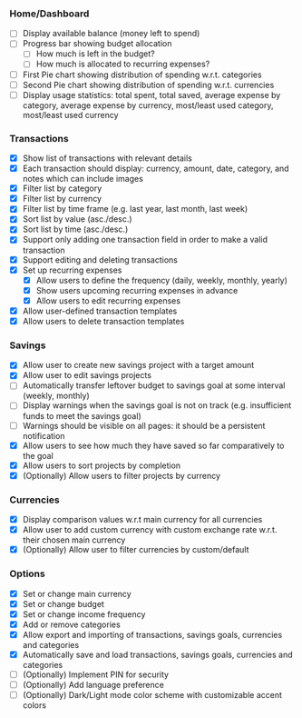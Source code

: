 ### Home/Dashboard
- [ ] Display available balance (money left to spend)
- [ ] Progress bar showing budget allocation
	- [ ] How much is left in the budget?
	- [ ] How much is allocated to recurring expenses?
- [ ] First Pie chart showing distribution of spending w.r.t. categories
- [ ] Second Pie chart showing distribution of spending w.r.t. currencies
- [ ] Display usage statistics: total spent, total saved, average expense by category, average expense by currency, most/least used category, most/least used currency

### Transactions
- [x] Show list of transactions with relevant details
- [x] Each transaction should display: currency, amount, date, category, and notes which can include images
- [x] Filter list by category
- [x] Filter list by currency
- [x] Filter list by time frame (e.g. last year, last month, last week)
- [x] Sort list by value (asc./desc.)
- [x] Sort list by time (asc./desc.)
- [x] Support only adding one transaction field in order to make a valid transaction
- [x] Support editing and deleting transactions
- [x] Set up recurring expenses
	- [x] Allow users to define the frequency (daily, weekly, monthly, yearly)
	- [x] Show users upcoming recurring expenses in advance
	- [x] Allow users to edit recurring expenses
- [x] Allow user-defined transaction templates
- [x] Allow users to delete transaction templates

### Savings
- [x] Allow user to create new savings project with a target amount
- [x] Allow user to edit savings projects
- [ ] Automatically transfer leftover budget to savings goal at some interval (weekly, monthly) 
- [ ] Display warnings when the savings goal is not on track (e.g. insufficient funds to meet the savings goal)
- [ ] Warnings should be visible on all pages: it should be a persistent notification
- [x] Allow users to see how much they have saved so far comparatively to the goal
- [x] Allow users to sort projects by completion
- [x] (Optionally) Allow users to filter projects by currency

### Currencies
- [x] Display comparison values w.r.t main currency for all currencies
- [x] Allow user to add custom currency with custom exchange rate w.r.t. their chosen main currency
- [x] (Optionally) Allow user to filter currencies by custom/default

### Options
- [x] Set or change main currency
- [x] Set or change budget
- [x] Set or change income frequency 
- [x] Add or remove categories 
- [x] Allow export and importing of transactions, savings goals, currencies and categories
- [x] Automatically save and load transactions, savings goals, currencies and categories
- [ ] (Optionally) Implement PIN for security 
- [ ] (Optionally) Add language preference
- [ ] (Optionally) Dark/Light mode color scheme with customizable accent colors
